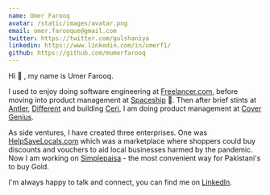 ```yaml
---
name: Umer Farooq
avatar: /static/images/avatar.png
email: omer.farooque@gmail.com
twitter: https://twitter.com/gulshaniya
linkedin: https://www.linkedin.com/in/umerf1/
github: https://github.com/mumerfarooq
---
```


Hi 👋 , my name is Umer Farooq.

I used to enjoy doing software engineering at <a href="https://www.freelancer.com">Freelancer.com</a>, before moving into product management at <a href="https://www.spaceship.com.au">Spaceship</a> 🚀. Then after brief stints at [Antler](https://www.antler.co/), [Different](https://different.com.au/) and building [Ceri](https://ceri.app?utm=umer), I am doing product management at [Cover Genius](www.Xcover.com/?utm_campaign=umer-cv).

As side ventures, I have created three enterprises. One was <a href="https://www.helpsavelocals.com">HelpSaveLocals.com</a> which was a marketplace where shoppers could buy discounts and vouchers to aid local businesses harmed by the pandemic. Now I am working on [Simplepaisa](https://www.Simplepaisa.pk/?=utm_campaign=umer-cv) - the most convenient way for Pakistani's to buy Gold.

I'm always happy to talk and connect, you can find me on <a href="https://www.linkedin.com/in/umerf1">LinkedIn</a>.
